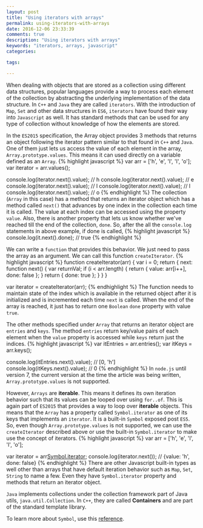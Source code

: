 ```yaml
---
layout: post
title: "Using iterators with arrays"
permalink: using-iterators-with-arrays
date: 2016-12-06 23:33:39
comments: true
description: "Using iterators with arrays"
keywords: "iterators, arrays, javascript"
categories:

tags:

---
```

When dealing with objects that are stored as a collection using different data structures, popular languages provide a way to process each element of the collection by abstracting the underlying implementation of the data structure. In `C++` and `Java` they are called `iterators`. With the introduction of `Map`, `Set` and other data structures in `ES6`, `iterators` have found their way into `Javascript` as well. It has standard methods that can be used for any type of collection without knowledge of how the elements are stored.

In the `ES2015` specification, the Array object provides 3 methods that returns an object following the iterator pattern similar to that found in `C++` and `Java`. One of them just lets us access the value of each element in the array, `Array.prototype.values`. This means it can used directly on a variable defined as an `Array`.
{% highlight javascript %}
var arr = ['h', 'e', 'l', 'l', 'o'];
var iterator = arr.values();

console.log(iterator.next().value); // h
console.log(iterator.next().value); // e
console.log(iterator.next().value); // l
console.log(iterator.next().value); // l
console.log(iterator.next().value); // o
{% endhighlight %}
The collection (`Array` in this case) has a method that returns an iterator object which has a method called `next()` that advances by one index in the collection each time it is called. The value at each index can be accessed using the property `value`. Also, there is another property that lets us know whether we've reached till the end of the collection, `done`. So, after the all the `console.log` statements in above example, if done is called,
{% highlight javascript %}
console.log(it.next().done); // true
{% endhighlight %}

We can write a `function` that provides this behavior. We just need to pass the array as an argument. We can call this function `createIterator`.
{% highlight javascript %}
function createIterator(arr) {
    var i = 0;
    return {
        next: function next() {
            var returnVal;
            if (i < arr.length) {
                return {
                    value: arr[i++],
                    done: false
                };
            }
            return {
                done: true
            };
        }
    }
}

var iterator = createIterator(arr);
{% endhighlight %}
The function needs to maintain state of the index which is available in the returned object after it is initialized and is incremented each time `next` is called. When the end of the array is reached, it just has to return one `Boolean` `done` property with value `true`.

The other methods specified under `Array` that returns an iterator object are `entries` and `keys`. The method `entries` return key/value pairs of each element when the `value` property is accessed while `keys` return just the indices.
{% highlight javascript %}
var itEntries = arr.entries();
var itKeys = arr.keys();

console.log(itEntries.next().value); // [0, 'h']
console.log(itKeys.next().value); // 0
{% endhighlight %}
In `node.js` until version 7, the current version at the time the article was being written, `Array.prototype.values` is not supported.

However, `Arrays` are **iterable**. This means it defines its own iteration behavior such that its values can be looped over using `for..of`. This is again part of `ES2015` that provides a way to loop over **iterable** objects. This means that the `Array` has a property called `Symbol.iterator` as one of its keys that implements an `iterator`. It is a built-in `Symbol` exposed post `ES5`. So, even though `Array.prototype.values` is not supported, we can use the `createIterator` described above or use the built-in `Symbol.iterator` to make use the concept of iterators.
{% highlight javascript %}
var arr = ['h', 'e', 'l', 'l', 'o'];

var iterator = arr[Symbol.iterator]();
console.log(iterator.next()); // {value: 'h', done: false}
{% endhighlight %}
There are other Javascript built-in types as well other than arrays that have default iteration behavior such as `Map`, `Set`, `String` to name a few. Even they have `Symbol.iterator` property and methods that return an iterator object.

`Java` implements collections under the collection framework part of Java utils, `java.util.Collection`. In `C++`, they are called **Containers** and are part of the standard template library.

To learn more about `Symbol`, use this [reference](https://hacks.mozilla.org/2015/06/es6-in-depth-symbols/).
